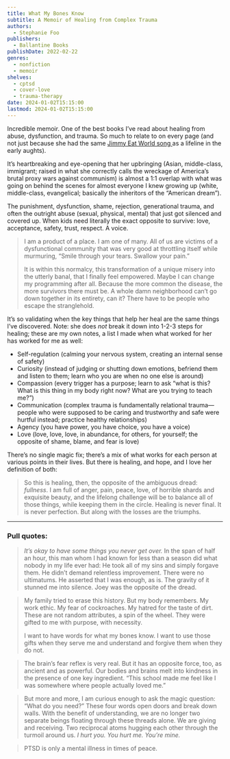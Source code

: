 ```yaml
---
title: What My Bones Know
subtitle: A Memoir of Healing from Complex Trauma
authors:
  - Stephanie Foo
publishers:
  - Ballantine Books
publishDate: 2022-02-22
genres:
  - nonfiction
  - memoir
shelves:
  - cptsd
  - cover-love
  - trauma-therapy
date: 2024-01-02T15:15:00
lastmod: 2024-01-02T15:15:00
---
```


Incredible memoir. One of the best books I’ve read about healing from abuse, dysfunction, and trauma. So much to relate to on every page (and not just because she had the same [Jimmy Eat World song ](https://www.youtube.com/watch?v=FV-HPOHu8mY) as a lifeline in the early aughts).

It’s heartbreaking and eye-opening that her upbringing (Asian, middle-class, immigrant; raised in what she correctly calls the wreckage of America’s brutal proxy wars against communism) is almost a 1:1 overlap with what was going on behind the scenes for almost everyone I knew growing up (white, middle-class, evangelical; basically the inheritors of the “American dream”). 

The punishment, dysfunction, shame, rejection, generational trauma, and often the outright abuse (sexual, physical, mental) that just got silenced and covered up. When kids need literally the exact opposite to survive: love, acceptance, safety, trust, respect. A voice. 

> I am a product of a place. I am one of many. All of us are victims of a dysfunctional community that was very good at throttling itself while murmuring, “Smile through your tears. Swallow your pain.”
> 
> It is within this normalcy, this transformation of a unique misery into the utterly banal, that I finally feel empowered. Maybe I can change my programming after all. Because the more common the disease, the more survivors there must be. A whole damn neighborhood can’t go down together in its entirety, can it? There have to be people who escape the stranglehold.

It’s so validating when the key things that help her heal are the same things I’ve discovered. Note: she does *not* break it down into 1-2-3 steps for healing; these are my own notes, a list I made when what worked for her has worked for me as well: 

- Self-regulation (calming your nervous system, creating an internal sense of safety)
- Curiosity (instead of judging or shutting down emotions, befriend them and listen to them; learn who you are when no one else is around)
- Compassion (every trigger has a purpose; learn to ask “what is this? What is this thing in my body right now? What are you trying to teach me?”)
- Communication (complex trauma is fundamentally relational trauma—people who were supposed to be caring and trustworthy and safe were hurtful instead; practice healthy relationships)
- Agency (you have power, you have choice, you have a voice)
- Love (love, love, love, in abundance, for others, for yourself; the opposite of shame, blame, and fear is love)

There’s no single magic fix; there’s a mix of what works for each person at various points in their lives. But there is healing, and hope, and I love her definition of both:

> So this is healing, then, the opposite of the ambiguous dread: *fullness*. I am full of anger, pain, peace, love, of horrible shards and exquisite beauty, and the lifelong challenge will be to balance all of those things, while keeping them in the circle. Healing is never final. It is never perfection. But along with the losses are the triumphs.

---

### Pull quotes: 

> *It’s okay to have some things you never get over.* In the span of half an hour, this man whom I had known for less than a season did what nobody in my life ever had: He took all of my sins and simply forgave them. He didn’t demand relentless improvement. There were no ultimatums. He asserted that I was enough, as is. The gravity of it stunned me into silence. Joey was the opposite of the dread.

> My family tried to erase this history. But my body remembers. My work ethic. My fear of cockroaches. My hatred for the taste of dirt. These are not random attributes, a spin of the wheel. They were gifted to me with purpose, with necessity.
> 
> I want to have words for what my bones know. I want to use those gifts when they serve me and understand and forgive them when they do not.

> The brain’s fear reflex is very real. But it has an opposite force, too, as ancient and as powerful. Our bodies and brains melt into kindness in the presence of one key ingredient. “This school made me feel like I was somewhere where people actually loved me.”

> But more and more, I am curious enough to ask the magic question: “What do you need?” These four words open doors and break down walls. With the benefit of understanding, we are no longer two separate beings floating through these threads alone. We are giving and receiving. Two reciprocal atoms hugging each other through the turmoil around us. *I hurt you. You hurt me. You’re mine.*

> PTSD is only a mental illness in times of peace. 